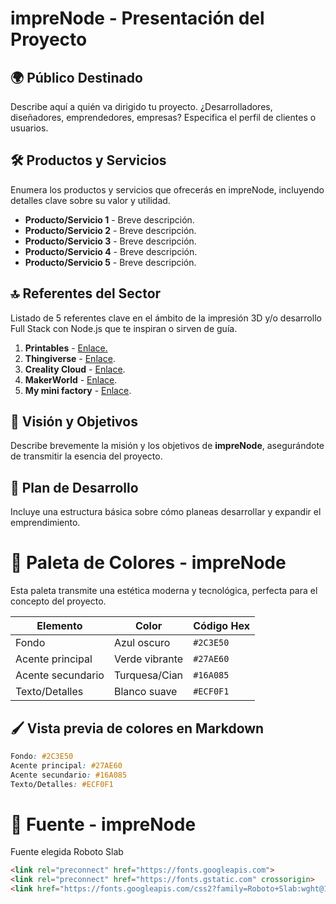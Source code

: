 # impreNode - Presentación del Proyecto

## 🌍 Público Destinado
Describe aquí a quién va dirigido tu proyecto. ¿Desarrolladores, diseñadores, emprendedores, empresas? Especifica el perfil de clientes o usuarios.

## 🛠️ Productos y Servicios
Enumera los productos y servicios que ofrecerás en impreNode, incluyendo detalles clave sobre su valor y utilidad.

- **Producto/Servicio 1** - Breve descripción.
- **Producto/Servicio 2** - Breve descripción.
- **Producto/Servicio 3** - Breve descripción.
- **Producto/Servicio 4** - Breve descripción.
- **Producto/Servicio 5** - Breve descripción.

## 🔝 Referentes del Sector
Listado de 5 referentes clave en el ámbito de la impresión 3D y/o desarrollo Full Stack con Node.js que te inspiran o sirven de guía.

1. **Printables** - [Enlace.](https://www.printables.com/?lang=es)
2. **Thingiverse** - [Enlace](https://www.thingiverse.com/).
3. **Creality Cloud** - [Enlace](https://www.crealitycloud.com/).
4. **MakerWorld** - [Enlace](https://makerworld.com/es).
5. **My mini factory** - [Enlace](https://www.myminifactory.com/es/).

## 🎯 Visión y Objetivos
Describe brevemente la misión y los objetivos de **impreNode**, asegurándote de transmitir la esencia del proyecto.

## 🚀 Plan de Desarrollo
Incluye una estructura básica sobre cómo planeas desarrollar y expandir el emprendimiento.

# 🎨 Paleta de Colores - impreNode

Esta paleta transmite una estética moderna y tecnológica, perfecta para el concepto del proyecto.

| Elemento           | Color         | Código Hex   |
|--------------------|---------------|--------------|
| Fondo              | Azul oscuro   | `#2C3E50`    |
| Acente principal   | Verde vibrante| `#27AE60`    |
| Acente secundario  | Turquesa/Cian | `#16A085`    |
| Texto/Detalles     | Blanco suave  | `#ECF0F1`    |

## 🖌️ Vista previa de colores en Markdown

```css
Fondo: #2C3E50
Acente principal: #27AE60
Acente secundario: #16A085
Texto/Detalles: #ECF0F1
```

# 🎨 Fuente - impreNode

Fuente elegida Roboto Slab

```html
<link rel="preconnect" href="https://fonts.googleapis.com">
<link rel="preconnect" href="https://fonts.gstatic.com" crossorigin>
<link href="https://fonts.googleapis.com/css2?family=Roboto+Slab:wght@100..900&display=swap" rel="stylesheet">
```
